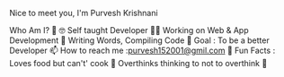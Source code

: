 Nice to meet you, I'm Purvesh Krishnani

Who Am I? 🤠
🤓 Self taught Developer
👩‍💻 Working on Web & App Development
📝 Writing Words, Compiling Code
🎯 Goal : To be a better Developer
📫 How to reach me :purvesh152001@gmil.com
💌 Fun Facts :
Loves food but can't' cook 🐼
Overthinks thinking to not to overthink 🙂


<!---
puru763/puru763 is a ✨ special ✨ repository because its `README.md` (this file) appears on your GitHub profile.
You can click the Preview link to take a look at your changes.
--->
